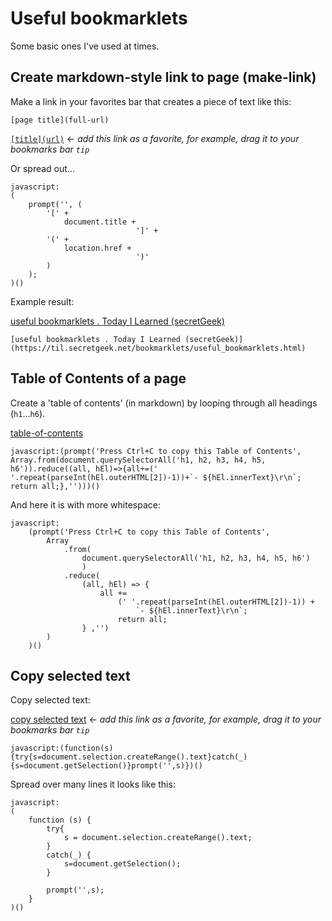 # Useful bookmarklets

Some basic ones I've used at times.

## Create markdown-style link to page (make-link)

Make a link in your favorites bar that creates a piece of text like this:

	[page title](full-url)

<a href="javascript:(prompt('',('['+document.title+']('+location.href+')')))()">`[title](url)`</a> &larr; *add this link as a favorite, for example, drag it to your bookmarks bar `tip`*

Or spread out...

	javascript:
	(
		prompt('', (
			'[' +
			    document.title +
			                    ']' +
			'(' +
				location.href +
			                    ')'
			)
		);
	)()

Example result:

[useful bookmarklets . Today I Learned (secretGeek)](https://til.secretgeek.net/bookmarklets/useful_bookmarklets.html)


	[useful bookmarklets . Today I Learned (secretGeek)](https://til.secretgeek.net/bookmarklets/useful_bookmarklets.html)

## Table of Contents of a page

Create a 'table of contents' (in markdown) by looping through all headings (`h1`...`h6`).


<a href="javascript:(prompt('Press Ctrl+C to copy this Table of Contents', Array.from(document.querySelectorAll('h1, h2, h3, h4, h5, h6')).reduce((all, hEl)=>{all+=(' '.repeat(parseInt(hEl.outerHTML[2])-1))+`- ${hEl.innerText}\r\n`; return all;},'')))()">table-of-contents</a>

	javascript:(prompt('Press Ctrl+C to copy this Table of Contents', Array.from(document.querySelectorAll('h1, h2, h3, h4, h5, h6')).reduce((all, hEl)=>{all+=(' '.repeat(parseInt(hEl.outerHTML[2])-1))+`- ${hEl.innerText}\r\n`; return all;},'')))()

And here it is with more whitespace:

	javascript:
		(prompt('Press Ctrl+C to copy this Table of Contents',
			Array
				.from(
					document.querySelectorAll('h1, h2, h3, h4, h5, h6')
					)
				.reduce(
					(all, hEl) => { 
						all += 
							(' '.repeat(parseInt(hEl.outerHTML[2])-1)) +
								`- ${hEl.innerText}\r\n`;
							return all; 
					} ,'')
			)
		)()


## Copy selected text

Copy selected text:

<a href="javascript:(function(s){try{s=document.selection.createRange().text}catch(_){s=document.getSelection()}prompt('',s)})()">copy selected text</a> &larr; *add this link as a favorite, for example, drag it to your bookmarks bar `tip`*

	javascript:(function(s){try{s=document.selection.createRange().text}catch(_){s=document.getSelection()}prompt('',s)})()

Spread over many lines it looks like this:

	javascript:
	(
		function (s) {
			try{
				s = document.selection.createRange().text;
			}
			catch(_) {
				s=document.getSelection();
			}
			
			prompt('',s);
		}
	)()
